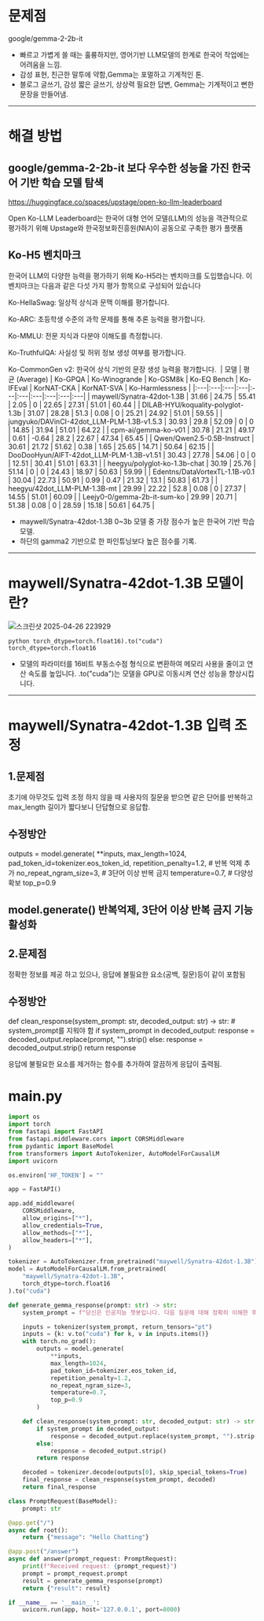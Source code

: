 # 문제점
google/gemma-2-2b-it
- 빠르고 가볍게 쓸 때는 훌륭하지만, 영어기반 LLM모델의 한계로 한국어 작업에는 어려움을 느낌.
- 감성 표현, 친근한 말투에 약함,Gemma는 포멀하고 기계적인 톤.
- 블로그 글쓰기, 감성 짧은 글쓰기, 상상력 필요한 답변, Gemma는 기계적이고 뻔한 문장을 만들어냄.

--------
# 해결 방법

## google/gemma-2-2b-it 보다 우수한 성능을 가진 한국어 기반 학습 모델 탐색
  
https://huggingface.co/spaces/upstage/open-ko-llm-leaderboard

 Open Ko-LLM Leaderboard는 한국어 대형 언어 모델(LLM)의 성능을 객관적으로 평가하기 위해 Upstage와 한국정보화진흥원(NIA)이 공동으로 구축한 평가 플랫폼

 


## Ko-H5 벤치마크
한국어 LLM의 다양한 능력을 평가하기 위해 Ko-H5라는 벤치마크를 도입했습니다. 이 벤치마크는 다음과 같은 다섯 가지 평가 항목으로 구성되어 있습니다

  Ko-HellaSwag: 일상적 상식과 문맥 이해를 평가합니다.

  Ko-ARC: 초등학생 수준의 과학 문제를 통해 추론 능력을 평가합니다.

  Ko-MMLU: 전문 지식과 다분야 이해도를 측정합니다.

  Ko-TruthfulQA: 사실성 및 허위 정보 생성 여부를 평가합니다.

  Ko-CommonGen v2: 한국어 상식 기반의 문장 생성 능력을 평가합니다.
​
| 모델 | 평균 (Average) | Ko-GPQA | Ko-Winogrande | Ko-GSM8k | Ko-EQ Bench | Ko-IFEval | KorNAT-CKA | KorNAT-SVA | Ko-Harmlessness |
|:---|:---|:---|:---|:---|:---|:---|:---|:---|:---|
| maywell/Synatra-42dot-1.3B | 31.66 | 24.75 | 55.41 | 2.05 | 0 | 22.65 | 27.31 | 51.01 | 60.44 |
| DILAB-HYU/koquality-polyglot-1.3b | 31.07 | 28.28 | 51.3 | 0.08 | 0 | 25.21 | 24.92 | 51.01 | 59.55 |
| jungyuko/DAVinCI-42dot_LLM-PLM-1.3B-v1.5.3 | 30.93 | 29.8 | 52.09 | 0 | 0 | 14.85 | 31.94 | 51.01 | 64.22 |
| cpm-ai/gemma-ko-v01 | 30.78 | 21.21 | 49.17 | 0.61 | -0.64 | 28.2 | 22.67 | 47.34 | 65.45 |
| Qwen/Qwen2.5-0.5B-Instruct | 30.61 | 21.72 | 51.62 | 0.38 | 1.65 | 25.65 | 14.71 | 50.64 | 62.15 |
| DooDooHyun/AIFT-42dot_LLM-PLM-1.3B-v1.51 | 30.43 | 27.78 | 54.06 | 0 | 0 | 12.51 | 30.41 | 51.01 | 63.31 |
| heegyu/polyglot-ko-1.3b-chat | 30.19 | 25.76 | 51.14 | 0 | 0 | 24.43 | 18.97 | 50.63 | 59.99 |
| Edentns/DataVortexTL-1.1B-v0.1 | 30.04 | 22.73 | 50.91 | 0.99 | 0.47 | 21.32 | 13.1 | 50.83 | 61.73 |
| heegyu/42dot_LLM-PLM-1.3B-mt | 29.99 | 22.22 | 52.8 | 0.08 | 0 | 27.37 | 14.55 | 51.01 | 60.09 |
| Leejy0-0/gemma-2b-it-sum-ko | 29.99 | 20.71 | 51.38 | 0.08 | 0 | 28.59 | 15.18 | 50.61 | 64.75 |

- maywell/Synatra-42dot-1.3B 0~3b 모델 중 가장 점수가 높은 한국어 기반 학습 모델.
- 하단의 gamma2 기반으로 한 파인튜닝보다 높은 점수를 기록.

--------
# maywell/Synatra-42dot-1.3B 모델이란?

![스크린샷 2025-04-26 223929](https://github.com/user-attachments/assets/d5952cbc-663c-4414-99df-27e3f5181474)

    python torch_dtype=torch.float16).to("cuda")
    torch_dtype=torch.float16 

- 모델의 파라미터를 16비트 부동소수점 형식으로 변환하여 메모리 사용을 줄이고 연산 속도를 높입니다. .to("cuda")는 모델을 GPU로 이동시켜 연산 성능을 향상시킵니다.


--------
# maywell/Synatra-42dot-1.3B 입력 조정




## 1.문제점

초기에 아무것도 입력 조정 하지 않을 때 사용자의 질문을 받으면 같은 단어를 반복하고 max_length 길이가 짧다보니 단답형으로 응답합.

## 수정방안

outputs = model.generate(
            **inputs,
            max_length=1024,
            pad_token_id=tokenizer.eos_token_id,
            repetition_penalty=1.2,  #  반복 억제 추가
            no_repeat_ngram_size=3,  #  3단어 이상 반복 금지
            temperature=0.7,  #  다양성 확보
            top_p=0.9

model.generate() 반복억제, 3단어 이상 반복 금지 기능 활성화
---

## 2.문제점

정확한 정보를 제공 하고 있으나, 응답에 불필요한 요소(공백, 질문)등이 같이 포함됨

## 수정방안

 def clean_response(system_prompt: str, decoded_output: str) -> str:
        # system_prompt를 지워야 함
        if system_prompt in decoded_output:
            response = decoded_output.replace(prompt, "").strip()
        else:
            response = decoded_output.strip()
        return response

응답에 불필요한 요소를 제거하는 함수를 추가하여 깔끔하게 응답이 출력됨.








# main.py

```python
import os
import torch
from fastapi import FastAPI
from fastapi.middleware.cors import CORSMiddleware
from pydantic import BaseModel
from transformers import AutoTokenizer, AutoModelForCausalLM
import uvicorn

os.environ['HF_TOKEN'] = ""

app = FastAPI()

app.add_middleware(
    CORSMiddleware,
    allow_origins=["*"],
    allow_credentials=True,
    allow_methods=["*"],
    allow_headers=["*"],
)

tokenizer = AutoTokenizer.from_pretrained("maywell/Synatra-42dot-1.3B")
model = AutoModelForCausalLM.from_pretrained(
    "maywell/Synatra-42dot-1.3B",
    torch_dtype=torch.float16
).to("cuda")

def generate_gemma_response(prompt: str) -> str:
    system_prompt = f"당신은 인공지능 챗봇입니다. 다음 질문에 대해 정확히 이해한 후, 명확한 정보를 항목별로 체계적이고 자세하게 설명하세요.\n질문: {prompt}\n답변:"

    inputs = tokenizer(system_prompt, return_tensors="pt")
    inputs = {k: v.to("cuda") for k, v in inputs.items()}
    with torch.no_grad():
        outputs = model.generate(
            **inputs,
            max_length=1024,
            pad_token_id=tokenizer.eos_token_id,
            repetition_penalty=1.2,
            no_repeat_ngram_size=3,
            temperature=0.7,
            top_p=0.9
        )

    def clean_response(system_prompt: str, decoded_output: str) -> str:
        if system_prompt in decoded_output:
            response = decoded_output.replace(system_prompt, "").strip()
        else:
            response = decoded_output.strip()
        return response

    decoded = tokenizer.decode(outputs[0], skip_special_tokens=True)
    final_response = clean_response(system_prompt, decoded)
    return final_response

class PromptRequest(BaseModel):
    prompt: str

@app.get("/")
async def root():
    return {"message": "Hello Chatting"}

@app.post("/answer")
async def answer(prompt_request: PromptRequest):
    print(f"Received request: {prompt_request}")
    prompt = prompt_request.prompt
    result = generate_gemma_response(prompt)
    return {"result": result}

if __name__ == '__main__':
    uvicorn.run(app, host='127.0.0.1', port=8000)





